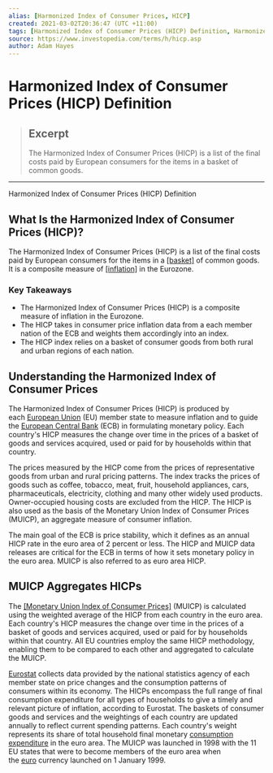 ```yaml
---
alias: [Harmonized Index of Consumer Prices, HICP]
created: 2021-03-02T20:36:47 (UTC +11:00)
tags: [Harmonized Index of Consumer Prices (HICP) Definition, Harmonized Index of Consumer Prices (HICP) Definition]
source: https://www.investopedia.com/terms/h/hicp.asp
author: Adam Hayes
---
```


# Harmonized Index of Consumer Prices (HICP) Definition

> ## Excerpt
> The Harmonized Index of Consumer Prices (HICP) is a list of the final costs paid by European consumers for the items in a basket of common goods.

---

Harmonized Index of Consumer Prices (HICP) Definition
## What Is the Harmonized Index of Consumer Prices (HICP)?

The Harmonized Index of Consumer Prices (HICP) is a list of the final costs paid by European consumers for the items in a [[basket]](https://www.investopedia.com/terms/b/basket.asp) of common goods. It is a composite measure of [[inflation]](https://www.investopedia.com/terms/i/inflation.asp) in the Eurozone.

### Key Takeaways

-   The Harmonized Index of Consumer Prices (HICP) is a composite measure of inflation in the Eurozone.
-   The HICP takes in consumer price inflation data from a each member nation of the ECB and weights them accordingly into an index.
-   The HICP index relies on a basket of consumer goods from both rural and urban regions of each nation.

## Understanding the Harmonized Index of Consumer Prices

The Harmonized Index of Consumer Prices (HICP) is produced by each [European Union](https://www.investopedia.com/terms/e/europeanunion.asp) (EU) member state to measure inflation and to guide the [European Central Bank](https://www.investopedia.com/terms/e/europeancentralbank.asp) (ECB) in formulating monetary policy. Each country's HICP measures the change over time in the prices of a basket of goods and services acquired, used or paid for by households within that country.

The prices measured by the HICP come from the prices of representative goods from urban and rural pricing patterns. The index tracks the prices of goods such as coffee, tobacco, meat, fruit, household appliances, cars, pharmaceuticals, electricity, clothing and many other widely used products. Owner-occupied housing costs are excluded from the HICP. The HICP is also used as the basis of the Monetary Union Index of Consumer Prices (MUICP), an aggregate measure of consumer inflation.

The main goal of the ECB is price stability, which it defines as an annual HICP rate in the euro area of 2 percent or less. The HICP and MUICP data releases are critical for the ECB in terms of how it sets monetary policy in the euro area. MUICP is also referred to as euro area HICP.

## MUICP Aggregates HICPs

The [[Monetary Union Index of Consumer Prices]](https://www.investopedia.com/terms/m/muicp.asp) (MUICP) is calculated using the weighted average of the HICP from each country in the euro area. Each country's HICP measures the change over time in the prices of a basket of goods and services acquired, used or paid for by households within that country. All EU countries employ the same HICP methodology, enabling them to be compared to each other and aggregated to calculate the MUICP.

[Eurostat](https://www.investopedia.com/terms/e/europeanunion.asp) collects data provided by the national statistics agency of each member state on price changes and the consumption patterns of consumers within its economy. The HICPs encompass the full range of final consumption expenditure for all types of households to give a timely and relevant picture of inflation, according to Eurostat. The baskets of consumer goods and services and the weightings of each country are updated annually to reflect current spending patterns. Each country's weight represents its share of total household final monetary [consumption expenditure](https://www.investopedia.com/terms/p/pce.asp) in the euro area. The MUICP was launched in 1998 with the 11 EU states that were to become members of the euro area when the [euro](https://www.investopedia.com/terms/e/euro.asp) currency launched on 1 January 1999.
